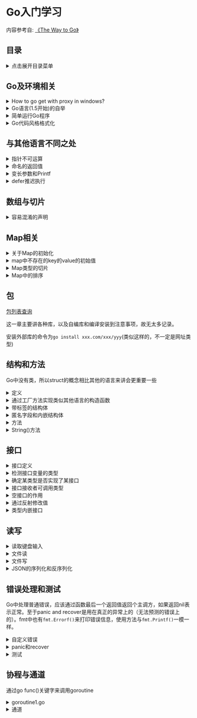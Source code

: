 Go入门学习
===

内容参考自: [《The Way to Go》](https://go.fdos.me/)

目录
---
<details>
<summary>点击展开目录菜单</summary>

<!-- TOC -->

- [Go及环境相关](#Go及环境相关)
- [与其他语言不同之处](#与其他语言不同之处)
- [数组与切片](#数组与切片)
- [Map相关](#Map相关)
- [包(Package)](#包)
- [结构(struct)和方法(method)](#结构和方法)
- [接口](#接口)
- [读写](#读写)
- [错误处理和测试](#错误处理和测试)
- [协程与通道](#协程与通道)
<!-- /TOC -->

</details>


## Go及环境相关

<details>
<summary>How to go get with proxy in windows?</summary>

```bash
#本来是有ss和全局代理软件的，但是想试试不用全局怎么做，以下是自身尝试成功的做法（终端为git bash）：
https_proxy=127.0.0.1:1080 http_proxy=127.0.0.1:1080 go get golang.org/x/tour
```

</details>

<details>
    <summary>Go语言(1.5开始)的自举</summary>

首先什么是编程语言的自举？
以下[回答](https://segmentfault.com/q/1010000000692678)来自segmentfault

> 就是自己的编译器可以自行编译自己的编译器。  
> 实现方法就是这个编译器的作者用这个语言的一些特性来编写编译器并在该编译器中支持这些自己使用到的特性。  
> 首先，第一个编译器肯定是用别的语言写的（不论是C还是Go还是Lisp还是Python），后面的版本才能谈及自举。  
> 至于先有鸡还是先有蛋，我可以举个这样的不太恰当的例子：比如我写了一个可以自举的C编译器叫作mycc，不论是编译器本身的执行效率还是生成的代码的质量都远远好于gcc（本故事纯属虚构），但我用的都是标准的C写的，那么我可以就直接用gcc编译mycc的源码，得到一份可以生成高质量代码但本身执行效率低下的mycc，然后当然如果我再用这个生成的mycc编译mycc的源码得到新的一份mycc，新的这份不光会产生和原来那份同等高质量的代码，而且还能拥有比先前版本更高的执行效率（因为前一份是gcc的编译产物，后一份是mycc的编译产物，而mycc生成的代码质量要远好于gcc的）。故事虽然是虚构的，但是道理差不多就是这么个道理。这也就是为什么如果从源码编译安装新版本的gcc的话，往往会“编译——安装”两到三遍的原因。  

</details>

<details>
    <summary>简单运行Go程序</summary>

```bash
go run hello_world.go
```

</details>

<details>
    <summary>Go代码风格格式化</summary>

```bash
gofmt -w *.go
gofmt <foldername>
```
</details>

## 与其他语言不同之处

<details>
    <summary>指针不可运算</summary>
对于经常导致 C 语言内存泄漏继而程序崩溃的指针运算（所谓的指针算法，如：pointer+2，移动指针指向字符串的字节数或数组的某个位置）是不被允许的。Go 语言中的指针保证了内存安全，更像是 Java、C# 和 VB.NET 中的引用。

因此```c = *p++```在 Go 语言的代码中是不合法的。
</details>

<details>
    <summary>命名的返回值</summary>
可以通过在函数签名中声明返回值的名字，从而省略return中的变量，example：

```go
func getX2AndX3_2(input int) (x2 int, x3 int) {
    x2 = 2 * input
    x3 = 3 * input
    // return x2, x3
    return
}
```
</details>

<details>
    <summary>变长参数和Printf</summary>

### 同类型的变长参数
首先看看函数中的语法定义

```go
/**
    FunctionType   = "func" Signature .
    Signature      = Parameters [ Result ] .
    Result         = Parameters | Type .
    Parameters     = "(" [ ParameterList [ "," ] ] ")" .
    ParameterList  = ParameterDecl { "," ParameterDecl } .
    ParameterDecl  = [ IdentifierList ] [ "..." ] Type .
*/
func min(s ...int) int {
    if len(s)==0 {
        return 0
    }
    min := s[0]
    for _, v := range s {
        if v < min {
            min = v
        }
    }
    return min
}
// usage
result := min(1,5,4,2,4)
slice := []int{7,9,3,5,1}
result = min(slice...)
```

### 不同类型的变长参数(以Printf为例)

[Interface相关](#接口)

```go
//一个简单的例子
func typecheck(..,..,values … interface{}) {
    for _, value := range values {
        switch v := value.(type) {
            case int: …
            case float: …
            case string: …
            case bool: …
            default: …
        }
    }
}

// 例如fmt.Printf()
// Printf formats according to a format specifier and writes to standard output.
// It returns the number of bytes written and any write error encountered.
func Printf(format string, a ...interface{}) (n int, err error) {
    return Fprintf(os.Stdout, format, a...)
}

// Fprintf formats according to a format specifier and writes to w.
// It returns the number of bytes written and any write error encountered.
func Fprintf(w io.Writer, format string, a ...interface{}) (n int, err error) {
    p := newPrinter()
    p.doPrintf(format, a)
    n, err = w.Write(p.buf)
    p.free()
    return
}

func (p *pp) doPrintf(format string, a []interface{}) {
    end := len(format)
    argNum := 0         // we process one argument per non-trivial format
    afterIndex := false // previous item in format was an index like [3].
    p.reordered = false

    // some source code that handles the format string is omitted here
    // ......
    // some source code that handles the format string is omitted here

    if !p.reordered && argNum < len(a) {
        p.fmt.clearflags()
        p.buf.WriteString(extraString)
        for i, arg := range a[argNum:] {
            if i > 0 {
                p.buf.WriteString(commaSpaceString)
            }
            if arg == nil {
                p.buf.WriteString(nilAngleString)
            } else {
                p.buf.WriteString(reflect.TypeOf(arg).String())
                p.buf.WriteByte('=')
                p.printArg(arg, 'v')
            }
        }
        p.buf.WriteByte(')')
    }
}
```
</details>

<details>
    <summary>defer推迟执行</summary>
关键字 defer 允许我们推迟到函数返回之前（或任意位置执行 return 语句之后）一刻才执行某个语句或函数（为什么要在返回之后才执行这些语句？因为 return 语句同样可以包含一些操作，而不是单纯地返回某个值）。

关键字 defer 的用法类似于面向对象编程语言 Java 和 C# 的 finally 语句块，它一般用于释放某些已分配的资源。

```go
// open a file  
defer file.Close()

// open a database connection  
defer disconnectFromDB()

// 甚至用来调试函数
package main

import "fmt"

func trace(s string)   { fmt.Println("entering:", s) }
func untrace(s string) { fmt.Println("leaving:", s) }

func a() {
    trace("a")
    defer untrace("a")
    fmt.Println("in a")
}

func b() {
    trace("b")
    defer untrace("b")
    fmt.Println("in b")
    a()
}

func main() {
    b()
}

// 更简洁的版本
package main

import "fmt"

func trace(s string) string {
    fmt.Println("entering:", s)
    return s
}

func un(s string) {
    fmt.Println("leaving:", s)
}

func a() {
    defer un(trace("a"))
    fmt.Println("in a")
}

func b() {
    defer un(trace("b"))
    fmt.Println("in b")
    a()
}

func main() {
    b()
}
```
</details>

## 数组与切片

<details>
    <summary>容易混淆的声明</summary>
看代码和运行结果更直观

```go
package main

import (
    "fmt"
    "reflect"
)

func main() {
    var type1 = [5]int{1, 2, 3, 4, 5}
    var type2 = [...]int{1, 2, 3, 4, 5}
    var type3 = []int{1, 2, 3, 4, 5}
    type4 := []int{1, 2, 3, 4, 5}
    var type5 = make([]int, 3, 5)
    var type6 = new([5]int)[0:3]

    fmt.Printf("%T,%s,%v\n", type1, reflect.TypeOf(type1).Kind(), type1)
    // [5]int,array,[1 2 3 4 5]

    fmt.Printf("%T,%s,%v\n", type2, reflect.TypeOf(type2).Kind(), type2)
    // [5]int,array,[1 2 3 4 5]

    fmt.Printf("%T,%s,%v\n", type3, reflect.TypeOf(type3).Kind(), type3)
    // []int,slice,[1 2 3 4 5]

    fmt.Printf("%T,%s,%v\n", type4, reflect.TypeOf(type4).Kind(), type4)
    // []int,slice,[1 2 3 4 5]

    fmt.Printf("%T,%s,%v\n", type5, reflect.TypeOf(type5).Kind(), type5)
    // []int,slice,[0 0 0]

    fmt.Printf("%T,%s,%v\n", type6, reflect.TypeOf(type6).Kind(), type6)
    // []int,slice,[0 0 0]
}
```
</details>

## Map相关

<details>
    <summary>关于Map的初始化</summary>

```go
//var map1 map[keytype]valuetype
var map1 map[string]int

//值作为切片值，应对一key多value的情况
mp1 := make(map[int][]int)
mp2 := make(map[int]*[]int)
```

> 请永远用make来初始化Map，而不是用new，否则你会获得一个空饮用的指针，相当于声明了一个未初始化的变量并且取得了它的地址

</details>

<details>
    <summary>map中不存在的key的value的初始值</summary>

当Key不存在的时候，返回的是valuetype的空值，判断key是否存在的方式如下：

```go
if _, ok := map1[key1]; ok {
    // 如果存在，ok为true
}
```

删除key的时候直接```delete(map,key)```即可，即便key不存在也不会失败
</details>

<details>
    <summary>Map类型的切片</summary>

代码如下：

```go
package main
import "fmt"

func main() {
    // Version A:
    items := make([]map[int]int, 5)
    for i:= range items {
        items[i] = make(map[int]int, 1)
        items[i][1] = 2
    }
    fmt.Printf("Version A: Value of items: %v\n", items)
    //Version A: Value of items: [map[1:2] map[1:2] map[1:2] map[1:2] map[1:2]]


    // Version B: NOT GOOD!
    items2 := make([]map[int]int, 5)
    for _, item := range items2 {
        item = make(map[int]int, 1) // item is only a copy of the slice element.
        item[1] = 2 // This 'item' will be lost on the next iteration.
    }
    fmt.Printf("Version B: Value of items: %v\n", items2)
    //Version B: Value of items: [map[] map[] map[] map[] map[]]

    // B版本中的item只是一个copy，所以不是一个好的实践，也没有办法真正的初始化到map中

}
```

</details>

<details>
    <summary>Map中的排序</summary>

Map中是不排序的，不论key还是value，若要实现排序有两个思路：

1. 取出其中的所有key到切片中，然后再for-range打印：

```go
// the telephone alphabet:
package main
import (
    "fmt"
    "sort"
)

var (
    barVal = map[string]int{"alpha": 34, "bravo": 56, "charlie": 23,
                            "delta": 87, "echo": 56, "foxtrot": 12,
                            "golf": 34, "hotel": 16, "indio": 87,
                            "juliet": 65, "kili": 43, "lima": 98}
)

func main() {
    fmt.Println("unsorted:")
    for k, v := range barVal {
        fmt.Printf("Key: %v, Value: %v / ", k, v)
    }
    keys := make([]string, len(barVal))
    i := 0
    for k, _ := range barVal {
        keys[i] = k
        i++
    }
    sort.Strings(keys)
    fmt.Println()
    fmt.Println("sorted:")
    for _, k := range keys {
        fmt.Printf("Key: %v, Value: %v / ", k, barVal[k])
    }
}
```

2. 但是若想要一个排序好的列表，还是使用结构体切片会比较有效：

```go
type name struct {
    key string
    value int
}
```
</details>

## 包

[包列表查询](https://gowalker.org/search?q=gorepos)

这一章主要讲各种库，以及自编库和编译安装到注意事项，故无太多记录。

安装外部库的命令为```go install xxx.com/xxx/yyy```(类似这样的，不一定是网址类型)

## 结构和方法

Go中没有类，所以struct的概念相比其他的语言来讲会更重要一些

<details>
    <summary>定义</summary>

```go
type identifier struct {
    field1 type1
    field2 type2
    ...
}

// type 1
var s T
s.a = 5
s.b = 8

// type 2
var t *T
t = new(T)
```

通过结构体的两种类型声明而出的一个是实例（指针变量）一个是对象；当给结构体别名的时候，两种类型可以互相直接转换
</details>

<details>
    <summary>通过工厂方法实现类似其他语言的构造函数</summary>

```go
type File struct {
    fd      int     // 文件描述符
    name    string  // 文件名
}
func NewFile(fd int, name string) *File {
    if fd < 0 {
        return nil
    }

    return &File{fd, name}
}
f := NewFile(10, "./test.txt")
```

强制使用工厂方法：只需要将包的结构体用小写开头，其他包则无法直接访问到该类型，只能通过可见的工厂方法来构造这个实例。
</details>

<details>
    <summary>带标签的结构体</summary>

```go
type TagType struct { // tags
    field1 bool   "An important answer"
    field2 string "The name of the thing"
    field3 int    "How much there are"
}
// 其中的field类型后的字符串就是tag，可以通过反射来获取类型，然后通过下标获取字段，通过字段的Tag属性来获取这个字符串。
```
</details>

<details>
    <summary>匿名字段和内嵌结构体</summary>

结构体中可以内嵌有类型的而无变量名的结构体变量，然后可以直接获取到相应变量中的字段等，内嵌变量（如int，float也是可以的）

```go
package main

import "fmt"

type innerS struct {
    in1 int
    in2 int
}

type outerS struct {
    b    int
    c    float32
    int  // anonymous field
    innerS //anonymous field
}

func main() {
    outer := new(outerS)
    outer.b = 6
    outer.c = 7.5
    outer.int = 60
    outer.in1 = 5
    outer.in2 = 10

    fmt.Printf("outer.b is: %d\n", outer.b)
    fmt.Printf("outer.c is: %f\n", outer.c)
    fmt.Printf("outer.int is: %d\n", outer.int)
    fmt.Printf("outer.in1 is: %d\n", outer.in1)
    fmt.Printf("outer.in2 is: %d\n", outer.in2)

    // 使用结构体字面量
    outer2 := outerS{6, 7.5, 60, innerS{5, 10}}
    fmt.Println("outer2 is:", outer2)
}

// 输出：
// outer.b is: 6
// outer.c is: 7.500000
// outer.int is: 60
// outer.in1 is: 5
// outer.in2 is: 10
// outer2 is:{6 7.5 60 {5 10}}
```

当命名冲突(内嵌不同结构体中的变量名重复)的时候，外部覆盖内部，如果处于同一层，需要程序员明确指定是哪个类型中的属性
</details>

<details>
    <summary>方法</summary>

结构体+方法近似于OO中的类。方法是有接收者的函数，声明方法如下：

```go
func (recv receiver_type) methodName(parameter_list) (return_value_list) { ... }
```

1. receiver_type可以为任意类型（在相同包中声明），但是不能为接口、指针类型（但是可以是允许的类型的指针）
2. 当接收者是指针的时候，可以在方法中修改接收者的值或者状态
3. 指针方法和值方法都可以在指针或非指针上被调用，如下面程序所示，类型 List 在值上有一个方法 Len()，在指针上有一个方法 Append()，但是可以看到两个方法都可以在两种类型的变量上被调用。

```go
package main

import (
    "fmt"
)

type List []int

func (l List) Len() int        { return len(l) }
func (l *List) Append(val int) { *l = append(*l, val) }

func main() {
    // 值
    var lst List
    lst.Append(1)
    fmt.Printf("%v (len: %d)", lst, lst.Len()) // [1] (len: 1)

    // 指针
    plst := new(List)
    plst.Append(2)
    fmt.Printf("%v (len: %d)", plst, plst.Len()) // &[2] (len: 1)
}
```
</details>


<details>
    <summary>String()方法</summary>

通过定义类型的String方法，当调用```fmt.Println(struct_obj)```的时候，会输出String中的方法，调试方便。
</details>

## 接口

<details>
    <summary>接口定义</summary>

一组方法的集合，不包含实现代码。

1. 类型不需要显式声明它实现了某个接口：接口被隐式地实现。多个类型可以实现同一个接口。
2. 实现某个接口的类型（除了实现接口方法外）可以有其他的方法。
3. 一个类型可以实现多个接口。
4. 接口类型可以包含一个实例的引用，该实例的类型实现了此接口（接口是动态类型）。
5. 接口可以嵌套接口。

Example：

```go
package main

import "fmt"

type Shaper interface {
    Area() float32
}

type Square struct {
    side float32
}

func (sq *Square) Area() float32 {
    return sq.side * sq.side
}

type Rectangle struct {
    length, width float32
}

func (r Rectangle) Area() float32 {
    return r.length * r.width
}

func main() {

    r := Rectangle{5, 3} // Area() of Rectangle needs a value
    q := &Square{5}      // Area() of Square needs a pointer
    // shapes := []Shaper{Shaper(r), Shaper(q)}
    // or shorter
    shapes := []Shaper{r, q}
    fmt.Println("Looping through shapes for area ...")
    for n, _ := range shapes {
        fmt.Println("Shape details: ", shapes[n])
        fmt.Println("Area of this shape is: ", shapes[n].Area())
    }
}

// Looping through shapes for area ...
// Shape details:  {5 3}
// Area of this shape is:  15
// Shape details:  &{5}
// Area of this shape is:  25
```
</details>

<details>
    <summary>检测接口变量的类型</summary>

接口变量可以包含实例的引用，而很多时候我们需要确定该引用类型。我们假定接口变量名为var_inter，类型名为struct_type，那么我们可以通过：

```go
val,ok := var_inter.(*struct_type)
// ok为true时，val是转换后的值；否则为该类型空值

// 另一种方式判断类型
switch t := var_inter.(type) {
case *Square:
    fmt.Printf("Type Square %T with value %v\n", t, t)
case *Circle:
    fmt.Printf("Type Circle %T with value %v\n", t, t)
case nil:
    fmt.Printf("nil value: nothing to check?\n")
default:
    fmt.Printf("Unexpected type %T\n", t)
}
// Type Square *main.Square with value &{5}
```
</details>

<details>
    <summary>确定某类型是否实现了某接口</summary>

```go
// 假定v是一个值
type Stringer interface {
    String() string
}

if sv, ok := v.(Stringer); ok {
    fmt.Printf("v implements String(): %s\n", sv.String()) // note: sv, not v
}
```
</details>

<details>
    <summary>接口接收者可调用类型</summary>

1. 指针方法可以通过指针调用
2. 值方法可以通过值调用
3. 接收者是值的方法可以通过指针调用，因为指针会首先被解引用
4. 接收者是指针的方法不可以通过值调用，因为存储在接口中的值没有地址

</details>

<details>
    <summary>空接口的作用</summary>

1. 由于空接口能承接任意类型的变量，所以可以实现承接任意类型的切片
2. 实现数据结构（如树）的时候，data字段可以用空接口，这样就能存储任意的值，使得代码具有足够的通用性
</details>

<details>
    <summary>通过反射修改值</summary>

[源码](./src/reflect.go)
</details>

<details>
    <summary>类型内嵌接口</summary>

> PS：这里原书那里的一些说法与我测试结果不太相同

当一个类型包含（内嵌）另一个类型（实现了一个或多个接口）的**指针**时，这个类型就可以使用（另一个类型）所有的接口方法。更无歧义的表达是：

1. 接口可以内嵌接口
2. 结构体可以内嵌结构体或结构体指针
3. 结构体可以内嵌接口，此时初始化时要用实现了该接口的类型来初始化

[代码](./src/embeded_Interface.go)

[有关内嵌类型的阅读](https://travix.io/type-embedding-in-go-ba40dd4264df)

接口可以通过继承多个接口来提供像**多重继承**一样的特性
</details>

## 读写

<details>
    <summary>读取键盘输入</summary>

fmt包提供了Scan或Sscan开头的函数（Scanln和Sscanf），其中Scanln以空格分隔符，直到遇到换行；Sscanf则类似c中的scanf，按照第一个参数规定的顺序来获取输入。

<details>
        <summary>Example:</summary>

```go
// 从控制台读取输入:
package main
import "fmt"

var (
   firstName, lastName, s string
   i int
   f float32
   input = "56.12 / 5212 / Go"
   format = "%f / %d / %s"
)

func main() {
   fmt.Println("Please enter your full name: ")
   fmt.Scanln(&firstName, &lastName)
   // fmt.Scanf("%s %s", &firstName, &lastName)
   fmt.Printf("Hi %s %s!\n", firstName, lastName) // Hi Chris Naegels
   fmt.Sscanf(input, format, &f, &i, &s)
   fmt.Println("From the string we read: ", f, i, s)
    // 输出结果: From the string we read: 56.12 5212 Go
}
```
</details>

也可以使用 bufio 包提供的缓冲读取（buffered reader）来读取数据：

<details>
    <summary>Example:</summary>

```go
package main
import (
    "fmt"
    "bufio"
    "os"
)

var inputReader *bufio.Reader
var input string
var err error

func main() {
    inputReader = bufio.NewReader(os.Stdin)
    fmt.Println("Please enter some input: ")
    input, err = inputReader.ReadString('\n')
    if err == nil {
        fmt.Printf("The input was: %s\n", input)
    }
}
```
</details>

</details>

<details>
    <summary>文件读</summary>

os.File类型的指针表示文件句柄，os.Stdin和os.Stdout的类型都是\*os.File

<details>
    <summary>文件读示例</summary>

```go
package main

import (
    "bufio"
    "fmt"
    "io"
    "os"
)

func main() {
    inputFile, inputError := os.Open("input.dat")
    if inputError != nil {
        fmt.Printf("An error occurred on opening the inputfile\n" +
            "Does the file exist?\n" +
            "Have you got acces to it?\n")
        return // exit the function on error
    }
    defer inputFile.Close()

    inputReader := bufio.NewReader(inputFile)
    for {
        inputString, readerError := inputReader.ReadString('\n')
        fmt.Printf("The input was: %s", inputString)
        if readerError == io.EOF {
            return
        }      
    }
}
```
</details>

而带缓冲的读取二进制文件的方法，可以用Read()函数来处理

```go
buf := make([]byte, 1024)
for {
    n, err := inputReader.Read(buf)
    if (n == 0) {
        break
    }
}
```

[完整示例](./src/file_read.go)


压缩文件的读取，利用compress包读取

</details>


<details>
    <summary>文件写</summary>

```go
package main

import "os"

func main() {
    os.Stdout.WriteString("hello, world\n")
    f, _ := os.OpenFile("test", os.O_CREATE|os.O_WRONLY, 0666)
    defer f.Close()
    f.WriteString("hello, world in a file\n")
}
```

<details>
    <summary>使用bufio的方式</summary>

```go
package main

import (
    "os"
    "bufio"
    "fmt"
)

func main () {
    // var outputWriter *bufio.Writer
    // var outputFile *os.File
    // var outputError os.Error
    // var outputString string
    outputFile, outputError := os.OpenFile("output.dat", os.O_WRONLY|os.O_CREATE, 0666)
    if outputError != nil {
        fmt.Printf("An error occurred with file opening or creation\n")
        return  
    }
    defer outputFile.Close()

    outputWriter := bufio.NewWriter(outputFile)
    outputString := "hello world!\n"

    for i:=0; i<10; i++ {
        outputWriter.WriteString(outputString)
    }
    outputWriter.Flush()
}
```
</details>

</details>

<details>
    <summary>JSON的序列化和反序列化</summary>

json的库在```encoding/json```，其中序列化函数```json.Marshal()```的函数签名是```func Marshal(v interface{}) ([]byte, error)```，反序列化的函数```UnMarshal()```的函数签名是```func Unmarshal(data []byte, v interface{}) error```

解码的时候要注意解码后格式的转换。

<details>
    <summary>例子</summary>

```go
b := []byte(`{"Name": "Wednesday", "Age": 6, "Parents": ["Gomez", "Morticia"]}`)
var f interface{}
err := json.Unmarshal(b, &f)

//  f指向的值是一个 map，key 是一个字符串，value 是自身存储作为空接口类型的值：
map[string]interface{} {
    "Name": "Wednesday",
    "Age":  6,
    "Parents": []interface{} {
        "Gomez",
        "Morticia",
    },
}

// 要访问这个数据，我们可以使用类型断言
m := f.(map[string]interface{})

// 我们可以通过 for range 语法和 type switch 来访问其实际类型：
for k, v := range m {
    switch vv := v.(type) {
    case string:
        fmt.Println(k, "is string", vv)
    case int:
        fmt.Println(k, "is int", vv)

    case []interface{}:
        fmt.Println(k, "is an array:")
        for i, u := range vv {
            fmt.Println(i, u)
        }
    default:
        fmt.Println(k, "is of a type I don’t know how to handle")
    }
}
// 通过这种方式，你可以处理未知的 JSON 数据，同时可以确保类型安全。


```
</details>
</details>


## 错误处理和测试

Go中处理普通错误，应该通过函数最后一个返回值返回个主调方，如果返回nil表示正常。至于panic and recover是用在真正的异常上的（无法预测的错误上的）。fmt中也有```fmt.Errorf()```来打印错误信息，使用方法与```fmt.Printf()```一模一样。


<details>
    <summary>自定义错误</summary>

```go
// PathError records an error and the operation and file path that caused it.
type PathError struct {
    Op string    // "open", "unlink", etc.
    Path string  // The associated file.
    Err error  // Returned by the system call.
}

func (e *PathError) String() string {
    return e.Op + " " + e.Path + ": "+ e.Err.Error()
}
```
</details>

<details>
    <summary>panic和recover</summary>

recover只能在defer修饰的函数中使用：用于取得panic调用中传递过来的错误值，如果是正常执行，调用recover会返回nil，且没有其它效果。

一个简单的例子：

```go
// panic_recover.go
package main

import (
    "fmt"
)

func badCall() {
    panic("bad end")
}

func test() {
    defer func() {
        if e := recover(); e != nil {
            fmt.Printf("Panicing %s\r\n", e)
        }
    }()
    badCall()
    fmt.Printf("After bad call\r\n") // <-- wordt niet bereikt
}

func main() {
    fmt.Printf("Calling test\r\n")
    test()
    fmt.Printf("Test completed\r\n")
}

// Calling test
// Panicing bad end
// Test completed
``` 

> 计算机科学领域的任何问题都可以通过增加一个简介的中间层来解决。  
> Any problem in computer science can be solved by another layer of indirection.

所以用以下闭包的方式（外层包装一个error_handler，并于其中的defer进行recover）来解决多次判断错误的不优雅代码：[传送门](https://go.fdos.me/13.5.html)

</details>

<details>
    <summary>测试</summary>

测试代码写于xx_test.go中，即当源码文件为add.go的时候，测试代码为add_test.go。且测试数据通常通过表驱动的方式，在函数中for循环对比输入输出是否正确。
    
</details>

## 协程与通道

通过go func()关键字来调用goroutine

<details>
    <summary>goroutine1.go</summary>

```go
package main

import (
    "fmt"
    "time"
)

func main() {
    fmt.Println("In main()")
    go longWait()
    go shortWait()
    fmt.Println("About to sleep in main()")
    // sleep works with a Duration in nanoseconds (ns) !
    time.Sleep(10 * 1e9)
    fmt.Println("At the end of main()")
}

func longWait() {
    fmt.Println("Beginning longWait()")
    time.Sleep(5 * 1e9) // sleep for 5 seconds
    fmt.Println("End of longWait()")
}

func shortWait() {
    fmt.Println("Beginning shortWait()")
    time.Sleep(2 * 1e9) // sleep for 2 seconds
    fmt.Println("End of shortWait()")
}

// In main()
// About to sleep in main()
// Beginning longWait()
// Beginning shortWait()
// End of shortWait()
// End of longWait()
// At the end of main()
```
</details>

<details>
    <summary>通道</summary>

声明方式：
> var identifier chan datatype

```go
var ch1 chan string
ch1 = make(chan string)

// or

ch1 := make(chan string)

// 发送数据
var text string
text = "Hello world" 
ch <- text

// 接收数据
output := <- ch
```

<details>
    <summary>goroutine2.go</summary>

```go
package main

import (
    "fmt"
    "time"
)

func main() {
    ch := make(chan string)

    go sendData(ch)
    go getData(ch)

    time.Sleep(1e9)
}

func sendData(ch chan string) {
    ch <- "Washington"
    ch <- "Tripoli"
    ch <- "London"
    ch <- "Beijing"
    ch <- "Tokio"
}

func getData(ch chan string) {
    var input string
    // time.Sleep(2e9)
    for {
        input = <-ch
        fmt.Printf("%s ", input)
    }
}

// 输出如下：
// Washington Tripoli London Beijing Tokio
```

</details>

容量为0的通道是阻塞的，即发送和接受操作都是阻塞的，发送者或接收者未就绪的时候，通道都是阻塞的，通道使用中，对于新的输入也是阻塞的。

声明带缓冲的通道（异步的非阻塞，满或空的时候还是阻塞的）方法：```ch := make(chan type, value)```

<details>
    <summary>排序中使用通道</summary>

```go
done := make(chan bool)
// doSort is a lambda function, so a closure which knows the channel done:
doSort := func(s []int){
    sort(s)
    done <- true
}
i := pivot(s)
go doSort(s[:i])
go doSort(s[i:])
<-done
<-done
```
</details>


</details>




